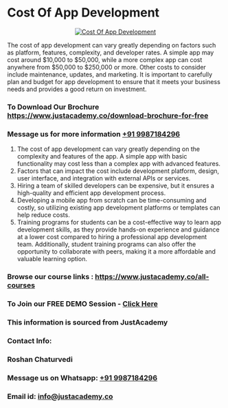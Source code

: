 # Cost Of App Development

<p align="center">
  <a href="https://justacademy.co/program-detail/mobile-app-development">
    <img src="https://justacademy.co/storage2/program_images/1704700359.webp" alt="Cost Of App Development">
  </a>
</p>


The cost of app development can vary greatly depending on factors such as platform, features, complexity, and developer rates. A simple app may cost around $10,000 to $50,000, while a more complex app can cost anywhere from $50,000 to $250,000 or more. Other costs to consider include maintenance, updates, and marketing. It is important to carefully plan and budget for app development to ensure that it meets your business needs and provides a good return on investment. 
### To Download Our Brochure https://www.justacademy.co/download-brochure-for-free
### Message us for more information [+91 9987184296](https://api.whatsapp.com/send?phone=919987184296)
1) The cost of app development can vary greatly depending on the complexity and features of the app. A simple app with basic functionality may cost less than a complex app with advanced features.
2) Factors that can impact the cost include development platform, design, user interface, and integration with external APIs or services.
3) Hiring a team of skilled developers can be expensive, but it ensures a high-quality and efficient app development process.
4) Developing a mobile app from scratch can be time-consuming and costly, so utilizing existing app development platforms or templates can help reduce costs.
5) Training programs for students can be a cost-effective way to learn app development skills, as they provide hands-on experience and guidance at a lower cost compared to hiring a professional app development team. Additionally, student training programs can also offer the opportunity to collaborate with peers, making it a more affordable and valuable learning option.

### Browse our course links : https://www.justacademy.co/all-courses 
### To Join our FREE DEMO Session - [Click Here](https://www.justacademy.co/register-for-course-demo)


### This information is sourced from JustAcademy
### Contact Info:
### Roshan Chaturvedi
### Message us on Whatsapp: [+91 9987184296](https://api.whatsapp.com/send?phone=919987184296)
### Email id: [info@justacademy.co](mailto:info@justacademy.co)
                    